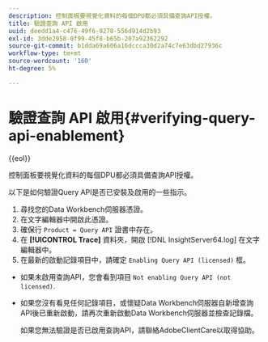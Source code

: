 ```yaml
---
description: 控制面板要視覺化資料的每個DPU都必須具備查詢API授權。
title: 驗證查詢 API 啟用
uuid: deedd1a4-c476-49f6-9278-556d914d2b93
exl-id: 3dde2958-0f99-45f8-b65b-207a92362292
source-git-commit: b1dda69a606a16dccca30d2a74c7e63dbd27936c
workflow-type: tm+mt
source-wordcount: '160'
ht-degree: 5%

---
```


# 驗證查詢 API 啟用{#verifying-query-api-enablement}

{{eol}}

控制面板要視覺化資料的每個DPU都必須具備查詢API授權。

以下是如何驗證Query API是否已安裝及啟用的一些指示。

1. 尋找您的Data Workbench伺服器憑證。
1. 在文字編輯器中開啟此憑證。
1. 確保行 `Product = Query API` 證書中存在。
1. 在 **[!UICONTROL Trace]** 資料夾，開啟 [!DNL InsightServer64.log] 在文字編輯器中。
1. 在最新的啟動記錄項目中，請確定 `Enabling Query API (licensed)` 框。

* 如果未啟用查詢API，您會看到項目 `Not enabling Query API (not licensed)`.
* 如果您沒有看見任何記錄項目，或懷疑Data Workbench伺服器自新增查詢API後已重新啟動，請再次重新啟動Data Workbench伺服器並檢查記錄檔。

   如果您無法驗證是否已啟用查詢API，請聯絡AdobeClientCare以取得協助。

